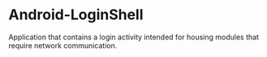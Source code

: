 Android-LoginShell
==================

Application that contains a login activity intended for housing modules that require network communication.
